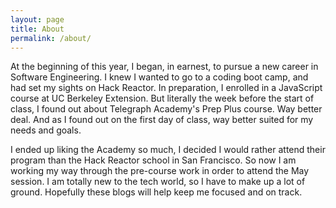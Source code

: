 ```yaml
---
layout: page
title: About
permalink: /about/
---
```


  At the beginning of this year, I began, in earnest, to pursue a new career in Software Engineering.  I knew I wanted to go to a coding boot camp, and had set my sights on Hack Reactor.  In preparation, I enrolled in a JavaScript course at UC Berkeley Extension.  But literally the week before the start of class, I found out about Telegraph Academy's Prep Plus course.  Way better deal.  And as I found out on the first day of class, way better suited for my needs and goals.

  I ended up liking the Academy so much, I decided I would rather attend their program than the Hack Reactor school in San Francisco.  So now I am working my way through the pre-course work in order to attend the May session.  I am totally new to the tech world, so I have to make up a lot of ground.  Hopefully these blogs will help keep me focused and on track.








<!-- About Jekyll and GitHub...
This is the base Jekyll theme. You can find out more info about customizing your Jekyll theme, as well as basic Jekyll usage documentation at [jekyllrb.com](http://jekyllrb.com/)

You can find the source code for the Jekyll new theme at:
{% include icon-github.html username="jglovier" %} /
[jekyll-new](https://github.com/jglovier/jekyll-new)

You can find the source code for Jekyll at
{% include icon-github.html username="jekyll" %} /
[jekyll](https://github.com/jekyll/jekyll) -->
